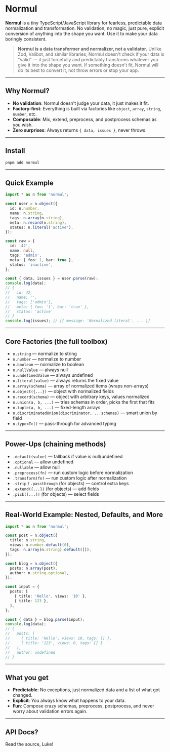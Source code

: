 # Normul

**Normul** is a tiny TypeScript/JavaScript library for fearless, predictable data normalization and transformation. No validation, no magic, just pure, explicit conversion of anything into the shape you want. Use it to make your data boringly consistent.

> **Normul is a data transformer and normalizer, not a validator.**
> Unlike Zod, Valibot, and similar libraries, Normul doesn't check if your data is "valid" — it just forcefully and predictably transforms whatever you give it into the shape you want. If something doesn't fit, Normul will do its best to convert it, not throw errors or stop your app.

---

## Why Normul?
- **No validation**: Normul doesn't judge your data, it just makes it fit.
- **Factory-first**: Everything is built via factories like `object`, `array`, `string`, `number`, etc.
- **Composable**: Mix, extend, preprocess, and postprocess schemas as you wish.
- **Zero surprises**: Always returns `{ data, issues }`, never throws.

---

## Install

```bash
pnpm add normul
```

---

## Quick Example

```ts
import * as n from 'normul';

const user = n.object({
  id: n.number,
  name: n.string,
  tags: n.array(n.string),
  meta: n.record(n.string),
  status: n.literal('active'),
});

const raw = {
  id: '42',
  name: null,
  tags: 'admin',
  meta: { foo: 1, bar: true },
  status: 'inactive',
};

const { data, issues } = user.parse(raw);
console.log(data);
// {
//   id: 42,
//   name: '',
//   tags: ['admin'],
//   meta: { foo: '1', bar: 'true' },
//   status: 'active'
// }
console.log(issues); // [{ message: 'Normalized literal', ... }]
```

---

## Core Factories (the full toolbox)
- `n.string` — normalize to string
- `n.number` — normalize to number
- `n.boolean` — normalize to boolean
- `n.nullValue` — always null
- `n.undefinedValue` — always undefined
- `n.literal(value)` — always returns the fixed value
- `n.array(schema)` — array of normalized items (wraps non-arrays)
- `n.object({...})` — object with normalized fields
- `n.record(schema)` — object with arbitrary keys, values normalized
- `n.union(a, b, ...)` — tries schemas in order, picks the first that fits
- `n.tuple(a, b, ...)` — fixed-length arrays
- `n.discriminatedUnion(discriminator, ...schemas)` — smart union by field
- `n.type<T>()` — pass-through for advanced typing

---

## Power-Ups (chaining methods)
- `.default(value)` — fallback if value is null/undefined
- `.optional` — allow undefined
- `.nullable` — allow null
- `.preprocess(fn)` — run custom logic before normalization
- `.transform(fn)` — run custom logic after normalization
- `.strip` / `.passthrough` (for objects) — control extra keys
- `.extend({...})` (for objects) — add fields
- `.pick([...])` (for objects) — select fields

---

## Real-World Example: Nested, Defaults, and More
```ts
import * as n from 'normul';

const post = n.object({
  title: n.string,
  views: n.number.default(0),
  tags: n.array(n.string).default([]),
});

const blog = n.object({
  posts: n.array(post),
  author: n.string.optional,
});

const input = {
  posts: [
    { title: 'Hello', views: '10' },
    { title: 123 },
  ],
};

const { data } = blog.parse(input);
console.log(data);
// {
//   posts: [
//     { title: 'Hello', views: 10, tags: [] },
//     { title: '123', views: 0, tags: [] }
//   ],
//   author: undefined
// }
```

---

## What you get
- **Predictable**: No exceptions, just normalized data and a list of what got changed.
- **Explicit**: You always know what happens to your data.
- **Fun**: Compose crazy schemas, preprocess, postprocess, and never worry about validation errors again.

---


## API Docs?
Read the source, Luke!
